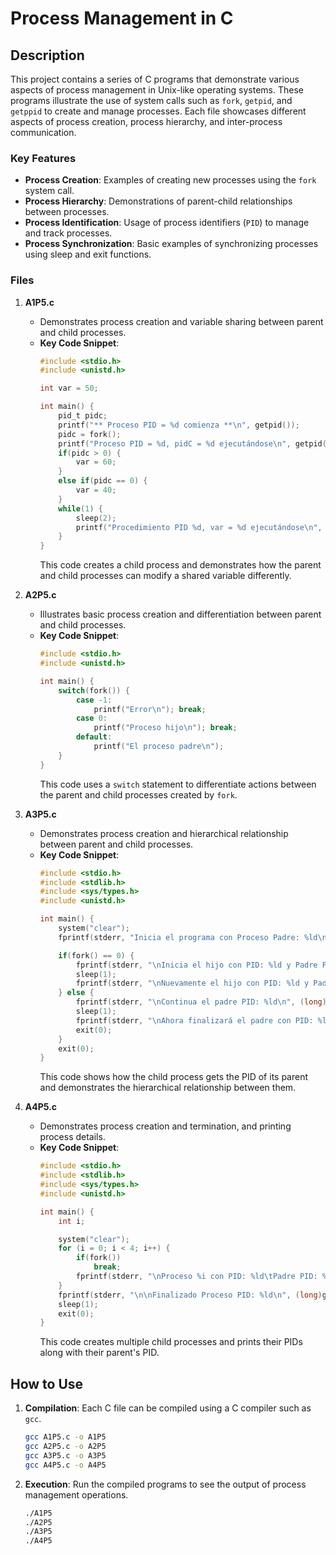 # Process Management in C

## Description
This project contains a series of C programs that demonstrate various aspects of process management in Unix-like operating systems. These programs illustrate the use of system calls such as `fork`, `getpid`, and `getppid` to create and manage processes. Each file showcases different aspects of process creation, process hierarchy, and inter-process communication.

### Key Features
- **Process Creation**: Examples of creating new processes using the `fork` system call.
- **Process Hierarchy**: Demonstrations of parent-child relationships between processes.
- **Process Identification**: Usage of process identifiers (`PID`) to manage and track processes.
- **Process Synchronization**: Basic examples of synchronizing processes using sleep and exit functions.

### Files
1. **A1P5.c**
    - Demonstrates process creation and variable sharing between parent and child processes.
    - **Key Code Snippet**:
        ```c
        #include <stdio.h>
        #include <unistd.h>

        int var = 50;

        int main() {
            pid_t pidc;
            printf("** Proceso PID = %d comienza **\n", getpid());
            pidc = fork();
            printf("Proceso PID = %d, pidC = %d ejecutándose\n", getpid(), pidc);
            if(pidc > 0) {
                var = 60;
            }
            else if(pidc == 0) {
                var = 40;
            }
            while(1) {
                sleep(2);
                printf("Procedimiento PID %d, var = %d ejecutándose\n", getpid(), var);
            }
        }
        ```
        This code creates a child process and demonstrates how the parent and child processes can modify a shared variable differently.

2. **A2P5.c**
    - Illustrates basic process creation and differentiation between parent and child processes.
    - **Key Code Snippet**:
        ```c
        #include <stdio.h>
        #include <unistd.h>

        int main() {
            switch(fork()) {
                case -1:
                    printf("Error\n"); break;
                case 0:
                    printf("Proceso hijo\n"); break;
                default:
                    printf("El proceso padre\n");
            }
        }
        ```
        This code uses a `switch` statement to differentiate actions between the parent and child processes created by `fork`.

3. **A3P5.c**
    - Demonstrates process creation and hierarchical relationship between parent and child processes.
    - **Key Code Snippet**:
        ```c
        #include <stdio.h>
        #include <stdlib.h>
        #include <sys/types.h>
        #include <unistd.h>

        int main() {
            system("clear");
            fprintf(stderr, "Inicia el programa con Proceso Padre: %ld\n", (long)getpid());

            if(fork() == 0) {
                fprintf(stderr, "\nInicia el hijo con PID: %ld y Padre PID: %ld\n", (long)getpid(), (long)getppid());
                sleep(1);
                fprintf(stderr, "\nNuevamente el hijo con PID: %ld y Padre PID: %ld\n", (long)getpid(), (long)getppid());
            } else {
                fprintf(stderr, "\nContinua el padre PID: %ld\n", (long)getpid());
                sleep(1);
                fprintf(stderr, "\nAhora finalizará el padre con PID: %ld\n", (long)getpid());
                exit(0);
            }
            exit(0);
        }
        ```
        This code shows how the child process gets the PID of its parent and demonstrates the hierarchical relationship between them.

4. **A4P5.c**
    - Demonstrates process creation and termination, and printing process details.
    - **Key Code Snippet**:
        ```c
        #include <stdio.h>
        #include <stdlib.h>
        #include <sys/types.h>
        #include <unistd.h>

        int main() {
            int i;

            system("clear");
            for (i = 0; i < 4; i++) {
                if(fork())
                    break;
                fprintf(stderr, "\nProceso %i con PID: %ld\tPadre PID: %ld", i, (long)getpid(), (long)getppid());
            }
            fprintf(stderr, "\n\nFinalizado Proceso PID: %ld\n", (long)getpid());
            sleep(1);
            exit(0);
        }
        ```
        This code creates multiple child processes and prints their PIDs along with their parent's PID.

## How to Use
1. **Compilation**: Each C file can be compiled using a C compiler such as `gcc`.
    ```bash
    gcc A1P5.c -o A1P5
    gcc A2P5.c -o A2P5
    gcc A3P5.c -o A3P5
    gcc A4P5.c -o A4P5
    ```

2. **Execution**: Run the compiled programs to see the output of process management operations.
    ```bash
    ./A1P5
    ./A2P5
    ./A3P5
    ./A4P5
    ```
